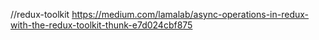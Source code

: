 //redux-toolkit
 https://medium.com/lamalab/async-operations-in-redux-with-the-redux-toolkit-thunk-e7d024cbf875
